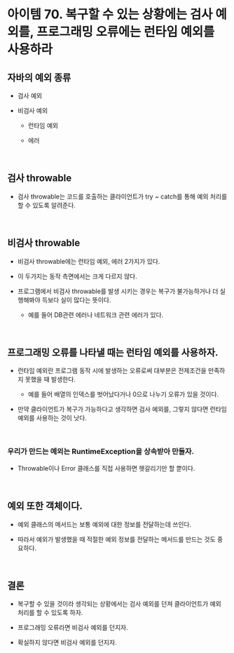 # 아이템 70. 복구할 수 있는 상황에는 검사 예외를, 프로그래밍 오류에는 런타임 예외를 사용하라

## 자바의 예외 종류

- 검사 예외
- 비검사 예외

  - 런타임 예외

  - 에러

<br>

## 검사 throwable

- 검사 throwable는 코드를 호출하는 클라이언트가 try ~ catch를 통해 예외 처리를 할 수 있도록 알려준다.

<br>

## 비검사 throwable

- 비검사 throwable에는 런타임 예외, 에러 2가지가 있다.

- 이 두가지는 동작 측면에서는 크게 다르지 않다.

- 프로그램에서 비검사 throwable를 발생 시키는 경우는 복구가 불가능하거나 더 실행해봐야 득보다 실이 많다는 뜻이다.
  - 예를 들어 DB관련 에러나 네트워크 관련 에러가 있다.

<br>

## 프로그래밍 오류를 나타낼 때는 런타임 예외를 사용하자.

- 런타임 예외란 프로그램 동작 시에 발생하는 오류로써 대부분은 전제조건을 만족하지 못했을 때 발생한다.

  - 예를 들어 배열의 인덱스를 벗어났다거나 0으로 나누기 오류가 있을 것이다.

- 만약 클라이언트가 복구가 가능하다고 생각하면 검사 예외를, 그렇지 않다면 런타임 예외를 사용하는 것이 낫다.

<br>

### 우리가 만드는 예외는 RuntimeException을 상속받아 만들자.

- Throwable이나 Error 클래스를 직접 사용하면 헷갈리기만 할 뿐이다.

<br>

## 예외 또한 객체이다.

- 예외 클래스의 메서드는 보통 예외에 대한 정보를 전달하는데 쓰인다.

- 따라서 예외가 발생했을 때 적절한 예외 정보를 전달하는 메서드를 만드는 것도 중요하다.

<br>

## 결론

- 복구할 수 있을 것이라 생각되는 상황에서는 검사 예외를 던져 클라이언트가 예외 처리를 할 수 있도록 하자.

- 프로그래밍 오류라면 비검사 예외를 던지자.

- 확실하지 않다면 비검사 예외를 던지자.

